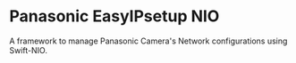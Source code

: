 # Panasonic EasyIPsetup NIO

A framework to manage Panasonic Camera's Network configurations using Swift-NIO.
